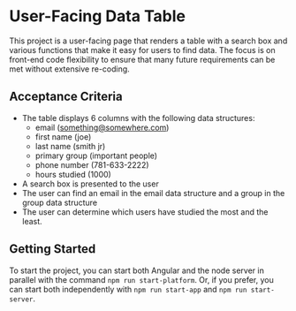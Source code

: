 User-Facing Data Table
======================

This project is a user-facing page that renders a table with a search box and various functions that make it easy for users to find data. The focus is on front-end code flexibility to ensure that many future requirements can be met without extensive re-coding.

Acceptance Criteria
-------------------

*   The table displays 6 columns with the following data structures:
    *   email ([something@somewhere.com](mailto:something@somewhere.com))
    *   first name (joe)
    *   last name (smith jr)
    *   primary group (important people)
    *   phone number (781-633-2222)
    *   hours studied (1000)
*   A search box is presented to the user
*   The user can find an email in the email data structure and a group in the group data structure
*   The user can determine which users have studied the most and the least.

Getting Started
---------------

To start the project, you can start both Angular and the node server in parallel with the command `npm run start-platform`. Or, if you prefer, you can start both independently with `npm run start-app` and `npm run start-server`.